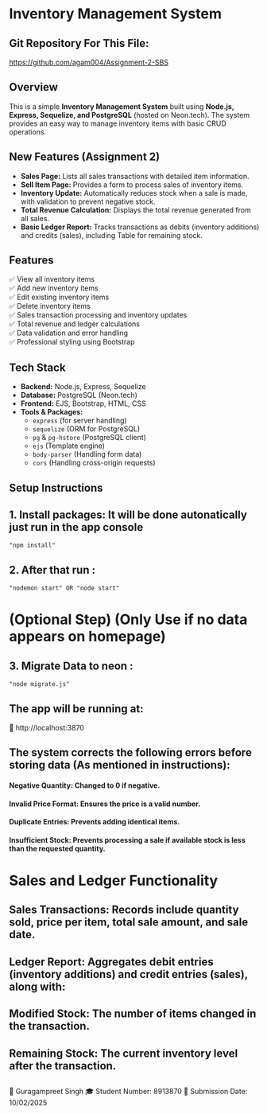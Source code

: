 # Inventory Management System


## Git Repository For This File: 
https://github.com/agam004/Assignment-2-SBS

## Overview
This is a simple **Inventory Management System** built using **Node.js, Express, Sequelize, and PostgreSQL** (hosted on Neon.tech). The system provides an easy way to manage inventory items with basic CRUD operations.

## New Features (Assignment 2)
- **Sales Page:** Lists all sales transactions with detailed item information.
- **Sell Item Page:** Provides a form to process sales of inventory items.
- **Inventory Update:** Automatically reduces stock when a sale is made, with validation to prevent negative stock.
- **Total Revenue Calculation:** Displays the total revenue generated from all sales.
- **Basic Ledger Report:** Tracks transactions as debits (inventory additions) and credits (sales), including Table for remaining stock.

## Features
✅ View all inventory items  
✅ Add new inventory items  
✅ Edit existing inventory items  
✅ Delete inventory items  
✅ Sales transaction processing and inventory updates  
✅ Total revenue and ledger calculations  
✅ Data validation and error handling  
✅ Professional styling using Bootstrap  

## Tech Stack
- **Backend:** Node.js, Express, Sequelize  
- **Database:** PostgreSQL (Neon.tech)  
- **Frontend:** EJS, Bootstrap, HTML, CSS  
- **Tools & Packages:**  
  - `express` (for server handling)  
  - `sequelize` (ORM for PostgreSQL)  
  - `pg` & `pg-hstore` (PostgreSQL client)  
  - `ejs` (Template engine)  
  - `body-parser` (Handling form data)  
  - `cors` (Handling cross-origin requests)  

## Setup Instructions

## 1. Install packages: It will be done autonatically just run in the app console
    "npm install"
## 2. After that run  :

    "nodemon start" OR "node start"

# (Optional Step) (Only Use if no data appears on homepage)
## 3. Migrate Data to neon : 
    "node migrate.js"


## The app will be running at:
🔗 http://localhost:3870


## The system corrects the following errors before storing data (As mentioned in instructions):

#### Negative Quantity: Changed to 0 if negative.
#### Invalid Price Format: Ensures the price is a valid number.
#### Duplicate Entries: Prevents adding identical items.
#### Insufficient Stock: Prevents processing a sale if available stock is less than the requested quantity.

# Sales and Ledger Functionality
## Sales Transactions: Records include quantity sold, price per item, total sale amount, and sale date.
## Ledger Report: Aggregates debit entries (inventory additions) and credit entries (sales), along with:
## Modified Stock: The number of items changed in the transaction.
## Remaining Stock: The current inventory level after the transaction.
## 
👤 Guragampreet Singh
🎓 Student Number: 8913870
📅 Submission Date: 10/02/2025


